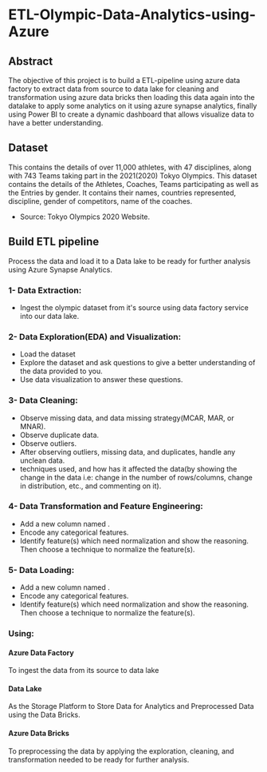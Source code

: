 # ETL-Olympic-Data-Analytics-using-Azure

## Abstract
The objective of this project is to build a ETL-pipeline using azure data factory to extract data from source to data lake for cleaning and transformation using 
azure data bricks then loading this data again into the datalake to apply some analytics on it using azure synapse analytics, finally using 
Power BI to create a dynamic dashboard that allows visualize data to have a better understanding.

## Dataset
This contains the details of over 11,000 athletes, with 47 disciplines, along with 743 Teams taking part in the 2021(2020) Tokyo Olympics.
This dataset contains the details of the Athletes, Coaches, Teams participating as well as the Entries by gender. It contains their names, countries represented, discipline, gender of competitors, name of the coaches.
- Source: Tokyo Olympics 2020 Website.

## Build ETL pipeline 
Process the data and load it to a Data lake to be ready for further analysis using Azure Synapse Analytics. 
  
### 1- Data Extraction:  
- Ingest the olympic dataset from it's source using data factory service into our data lake. 

### 2- Data Exploration(EDA) and Visualization:
- Load the dataset
- Explore the dataset and ask questions to give a better understanding of the data provided to you.
- Use data visualization to answer these questions.

### 3- Data Cleaning:
- Observe missing data, and data missing strategy(MCAR, MAR, or MNAR).
- Observe duplicate data.
- Observe outliers.
- After observing outliers, missing data, and duplicates, handle any unclean data.
- techniques used, and how has it affected the data(by showing the change in the data i.e: change in the number of rows/columns, change in distribution, etc., and commenting on it).

### 4- Data Transformation and Feature Engineering:
- Add a new column named .
- Encode any categorical features.
- Identify feature(s) which need normalization and show the reasoning. Then choose a technique to normalize the feature(s).

### 5- Data Loading:
- Add a new column named .
- Encode any categorical features.
- Identify feature(s) which need normalization and show the reasoning. Then choose a technique to normalize the feature(s).


### Using:
#### Azure Data Factory
To ingest the data from its source to data lake 

#### Data Lake
As the Storage Platform to Store Data for Analytics and Preprocessed Data using the Data Bricks.

#### Azure Data Bricks
To preprocessing the data by applying the exploration, cleaning, and transformation needed to be ready for further analysis.



